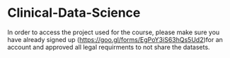 # Clinical-Data-Science

In order to access the project used for the course, please make sure you have already signed up (https://goo.gl/forms/EgPoY3iS63hQs5Ud2)for an account and approved all legal requirments to not share the datasets.
